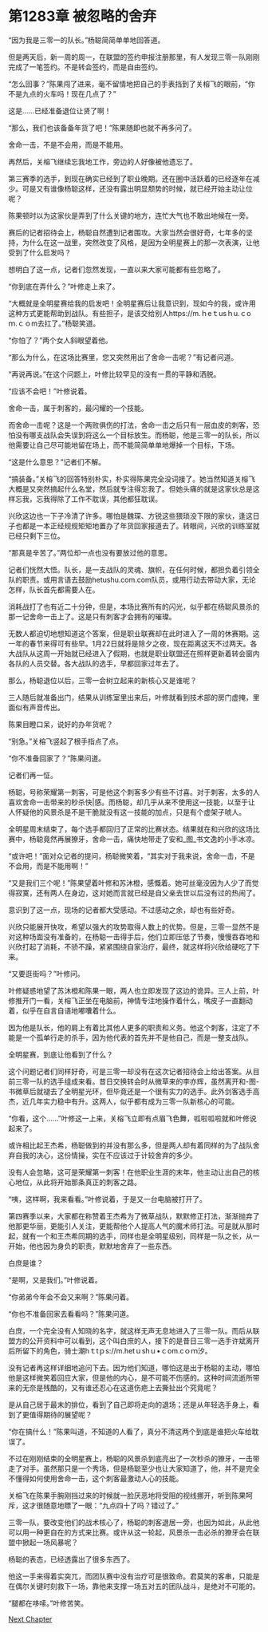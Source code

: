 # 第1283章 被忽略的舍弃

“因为我是三零一的队长。”杨聪简简单单地回答道。

但是两天后，新一周的周一，在联盟的签约申报注册那里，有人发现三零一队刚刚完成了一笔签约。不是转会签约，而是自由签约。

“怎么回事？”陈果闯了进来，毫不留情地把自己的手表挡到了关榕飞的眼前，“你不是九点的火车吗！现在几点了？”

这是……已经准备退位让贤了啊！

“那么，我们也该备备年货了吧！”陈果随即也就不再多问了。

舍命一击，不是不会用，而是不能用。

再然后，关榕飞继续忘我地工作，旁边的人好像被他遗忘了。

第三赛季的选手，到现在确实已经到了职业晚期。还在圈中活跃着的已经逐年在减少。可是又有谁像杨聪这样，还没有露出明显颓势的时候，就已经开始主动让位呢？

陈果顿时以为这家伙是弄到了什么关键的地方，连忙大气也不敢出地候在一旁。

赛后的记者招待会上，杨聪自然遭到记者围攻。大家当然会很好奇，七年多的坚持，为什么在这一战里，突然改变了风格，是因为全明星赛上的那一次表演，让他受到了什么启发吗？

想明白了这一点，记者们忽然发现，一直以来大家可能都有些忽略了。

“你到底在弄什么？”叶修走上来了。

“大概就是全明星赛给我的启发吧！全明星赛后让我意识到，现如今的我，或许用这种方式更能帮助到战队。有些担子，是该交给别人https://m.ｈeｔusｈu.ｃoｍ.ｃｏm去扛了。”杨聪笑道。

“你怕了？”两个女人斜眼望着他。

“那么为什么，在这场比赛里，您又突然用出了舍命一击呢？”有记者问道。

“再说再说。”在这个问题上，叶修比较罕见的没有一贯的平静和洒脱。

“应该不会吧！”叶修说着。

舍命一击，属于刺客的，最闪耀的一个技能。

而舍命一击呢？这是一个两败俱伤的打法，舍命一击之后只有一层血皮的刺客，恐怕没有哪支战队会失误到将这么一个目标放生。而杨聪，他是三零一的队长，所以他需要让自己尽可能地留在场上，而不能简简单单地爆掉一个目标，下场。

“这是什么意思？”记者们不解。

“搞装备。”关榕飞的回答特别朴实，朴实得陈果完全没词接了。她当然知道关榕飞大概是又突然搞起什么名堂，然后就专注得忘我了。但她头痛的就是这家伙总是这样忘我，忘我得除了工作不耽误，其他都狂耽误。

兴欣这边也一下子冷清了许多。哪怕是魏琛、方锐这些猥琐没下限的家伙，逢这日子也都是一本正经规规矩矩地置办了年货回家报道去了。转眼间，兴欣的训练室就已经只剩下三位。

“那真是辛苦了。”两位却一点也没有要放过他的意思。

记者们恍然大悟。队长，是一支战队的灵魂、旗帜，在任何时候，都担负着引领全队的职责。或用言语去鼓励hetushu.com.com队员，或用行动去带动大家，无论怎样，队长首先都需要人在。

消耗战打了也有近二十分钟，但是，本场比赛所有的闪光，似乎都在杨聪风景杀的那一记舍命一击上了。这是只有刺客才会拥有的璀璨。

无数人都迫切地想知道这个答案，但是职业联赛却在此时进入了一周的休赛期。这一年的春节来得可有些早。1月22日就将是除夕之夜，现在距离这天不过两天。各大战队从这周一开始就已经进入了假期，也就是职业联盟还在照样更新着转会窗内各队的人员交替。各大战队的选手，早都回家过年去了。

那么，杨聪退位以后，三零一会树立起来的新核心又是谁呢？

三人随后就准备出门，结果从训练室里出来后，叶修就看到技术部的房门虚掩，里面似有声音传出。

陈果目瞪口呆，说好的办年货呢？

“别急。”关榕飞竖起了根手指点了点。

“你不准备回家了？”陈果问道。

记者们再一怔。

杨聪，号称荣耀第一刺客，可是他这个刺客多少有些不讨喜。对于刺客，太多的人喜欢舍命一击带来的秒杀快|感。而杨聪，却几乎从来不使用这一技能，以至于让人怀疑他的风景杀是不是干脆就没有这一技能的加点，只是有个虚架子唬人。

全明星周末结束了，每个选手都回归了正常的比赛状态。结果就在和兴欣的这场比赛中，杨聪竟然再展獠牙，舍命一击，痛快地带走了安和_图_书文逸的小手冰凉。

“或许吧！”面对众记者的提问，杨聪微笑着，“其实对于我来说，舍命一击，不是不会用，而是不能用啊！”

“又是我们三个呢！”陈果望着叶修和苏沐橙，感慨着。她可丝毫没因为人少了而觉得寂寞，还有两人在身边，这对她而言就已经是自父亲去世以后没有过的热闹了。

意识到了这一点，现场的记者都大受感动。不过感动之余，却也有些好奇。

兴欣只能展开快攻，希望以强大的攻势取得人数上的优势。但是，三零一显然不是对这种场面没有准备的，在杨聪一击得手后，他们立即压低了节奏，慢慢吞吞地和兴欣打起了消耗，不骄不躁，紧紧围绕自家治疗，最终，就这样将兴欣给硬吃了下来。

“又要逛街吗？”叶修问。

叶修疑惑地望了苏沐橙和陈果一眼，两人也立即发现了这边的诡异。三人上前，叶修推开门一看，关榕飞正坐在电脑前，神情专注地操作着什么，嘴皮子一直翻动着，似乎在自言自语地嘟囔着什么。

因为他是队长，他的肩上有着比其他人更多的职责和义务。他这个刺客，注定了不能是一个孤单行走的杀手，因为他代表的首先并不是他自己，而是一整支战队。

全明星赛，到底让他看到了什么？

这个问题记者们同样好奇，可是三零一却没有在这次记者招待会上给出答案。从目前三零一队的选手组成来看。昔日交换转会时从微草来的李亦辉，虽然离开和-图-书微草后就褪去了全明星光环，但毕竟还是一个很有实力的选手。此外剑客选手高杰，近几年实力稳中有升。这两人，似乎都有成为三零一队新核心的可能。

“你看，这个……”叶修这一上来，关榕飞立即有点眉飞色舞，呱啦呱啦就和叶修说起来了。

或许相比起王杰希，杨聪做到的并没有那么多，但是两人却有着同样的为了战队舍弃自我的决心，这份情操，实在不应该过于计较舍弃的多少。

没有人会忽略，这可是荣耀第一刺客！在他职业生涯的末年，他主动让出自己的核心地位，从此将开始那条真正的刺客之路。

“咦，这样啊，我来看看。”叶修说着，于是又一台电脑被打开了。

第四赛季以来，大家都在称赞着王杰希为了微草战队，默默修正打法，渐渐抛弃了他那更华丽，更能引人关注，更能帮他个人提高人气的魔术师打法。可是就从那时起，就有一个和王杰希同期的选手，同样也是全明星级别，同样是一队之长，从一开始，他也因为身负的职责，默默地舍弃了一些东西。

白庶是谁？

“是啊，又是我们。”叶修说着。

“你弟弟今年会不会又来啊？”陈果问着。

“你也不准备回家去看看吗？”陈果问道。

白庶，一个完全没有人知晓的名字，就这样无声无息地进入了三零一队。而后从联盟方的公开资料中可以看到，这个叫白庶的人，接下的是昔日三零一选手许斌离开后所留下的角色，骑士潮hｔtｐs://m.hetｕshｕ•ｃom.cｏｍ汐。

没有记者再这样详细地追问下去。因为他们知道，哪怕这是出于杨聪的主动，哪怕他是这样微笑着回应大家，但是他的内心，是不可能不伤感的。这种时间流逝所带来的无奈是残酷的，又有谁还忍心在这道伤疤上去撕扯出个究竟呢？

是从自己居于最末的排位，看到了自己即将走向的退场；还是从年轻选手身上，看到了更值得期待的展望呢？

“你在搞什么！”陈果叫道，不知道的人看了，真分不清这两个到底是谁把火车给耽误了。

不过在刚刚结束的全明星赛上，杨聪的风景杀到底亮出了一次秒杀的獠牙，一击带走了对手。虽然那只是一个秀场，但是杨聪至少也让大家知道了，他，并不是完全不懂得如何使用舍命一击，这个刺客最激动人心的技能。

关榕飞在陈果手腕刚挡过来的时候就一脸厌恶地将受阻的视线挪开，听到陈果呵斥，这才很随意地瞟了一眼：“九点四十了吗？错过了。”

三零一队，要改变他们的战术核心了，杨聪的刺客退居一旁，也因为如此，从此他可以用一种更自在的方式来比赛。或许从这一轮起，风景杀一击必杀的獠牙会在联盟中掀起一场风暴呢？

杨聪的表态，已经透露出了很多东西了。

他这一手来得着实突兀，而团队赛中没有治疗可是很致命。君莫笑的客串，只能是在偶尔关键时刻救下一场，靠他来支撑一场五对五的团队战斗，是绝对不可能的。

“腿都在哆嗦。”叶修苦笑。



[Next Chapter](%E7%AC%AC1284%E7%AB%A0%20%E5%BC%BA%E5%8C%96%E7%89%A7%E5%B8%88.md)